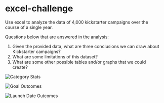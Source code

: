 # excel-challenge

Use excel to analyze the data of 4,000 kickstarter campaigns over the course of a single year.

Questions below that are answered in the analysis:
1. Given the provided data, what are three conclusions we can draw about Kickstarter campaigns?
2. What are some limitations of this dataset?
3. What are some other possible tables and/or graphs that we could create?

![Category Stats](https://github.com/jjying89/excel-challenge/blob/master/Images/category_stats.PNG)

![Goal Outcomes](https://github.com/jjying89/excel-challenge/blob/master/Images/goal_outcomes.PNG)

![Launch Date Outcomes](https://github.com/jjying89/excel-challenge/blob/master/Images/launch_date_outcomes.PNG)
